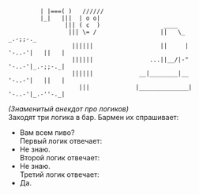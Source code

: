              | |===( )   //////
             |_|   |||  | o o|
                    ||| ( c  )                  ____
                     ||| \= /                  ||   \_                                        _.-;;-._
                      ||||||                   ||     |                                '-..-'|   ||   |
                      ||||||                ...||__/|-"                                '-..-'|_.-;;-._|
                      ||||||             __|________|__                                '-..-'|   ||   |
                        |||             |______________|                               '-..-'|_.-''-._|

_(Знаменитый анекдот про логиков)_\
Заходят три логика в бар. Бармен их спрашивает:
- Вам всем пиво?\
Первый логик отвечает:
- Не знаю. \
Второй логик отвечает:
- Не знаю. \
Третий логик отвечает:
- Да.
